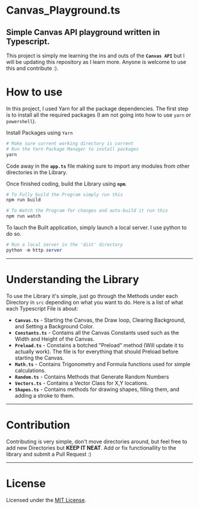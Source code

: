 # Canvas_Playground.ts
**Simple Canvas API playground written in Typescript.**
--
This project is simply me learning the ins and outs of the **`Canvas API`** but I will be updating this repository as I learn more. Anyone is welcome to use this and contribute :).

# How to use
In this project, I used Yarn for all the package dependencies. The first step is to install all the required packages (I am not going into how to use `yarn` or `powershell`).


Install Packages using `Yarn`
``` powershell
# Make sure current working directory is corrent
# Run the Yarn Package Manager to install packages
yarn
```

Code away in the **`app.ts`** file making sure to import any modules from other directories in the Library.

Once finished coding, build the Library using **`npm`**.
``` powershell
# To Fully build the Program simply run this
npm run build

# To Watch the Program for changes and auto-build it run this
npm run watch
```

To lauch the Built application, simply launch a local server. I use python to do so.
``` powershell
# Run a local server in the 'dist' directory
python -m http.server
```

---
# Understanding the Library

To use the Library it's simple, just go through the Methods under each Directory in `src` depending on what you want to do. Here is a list of what each Typescript File is about:

- **`Canvas.ts`** - Starting the Canvas, the Draw loop, Clearing Background, and Setting a Background Color.
- **`Constants.ts`** - Contains all the Canvas Constants used such as the Width and Height of the Canvas.
- **`Preload.ts`** - Constains a botched "Preload" method (Will update it to actually work). The file is for everything that should Preload before starting the Canvas.
- **`Math.ts`** - Contains Trigonometry and Formula functions used for simple calculations.
- **`Random.ts`** - Contains Methods that Generate Random Numbers
- **`Vectors.ts`** - Contains a Vector Class for X,Y locations.
- **`Shapes.ts`** - Contains methods for drawing shapes, filling them, and adding a stroke to them.

---

# Contribution

Contributing is very simple, don't move directories around, but feel free to add new Directories but **KEEP IT NEAT**. Add or fix functionallity to the library and submit a Pull Request :)

---
# License
Licensed under the [MIT License](LICENSE.md).